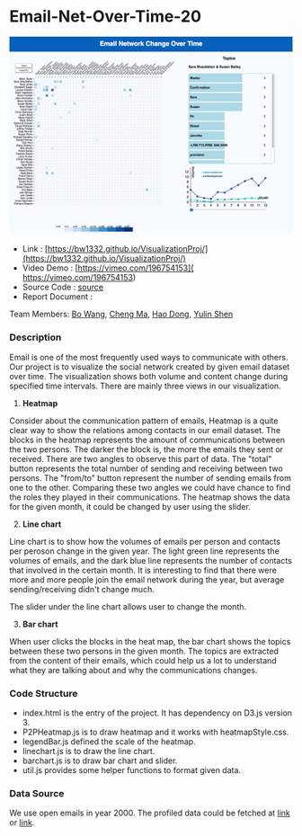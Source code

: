 # Email-Net-Over-Time-20

<img src="sample.png" width = "600">

* Link : [https://bw1332.github.io/VisualizationProj/](https://bw1332.github.io/VisualizationProj/)
* Video Demo : [https://vimeo.com/196754153]( https://vimeo.com/196754153)
* Source Code : [source](https://github.com/NYU-CS6313-Fall16/Email-Net-Over-Time-20/tree/master/source)
* Report Document :

Team Members: [Bo Wang](https://github.com/bw1332), [Cheng Ma](https://github.com/tmxk2012197), [Hao Dong](https://github.com/FEhao), [Yulin Shen](https://github.com/Fancylynn)

### Description
Email is one of the most frequently used ways to communicate with others. Our project is to visualize the social network created by given email dataset over time. The visualization shows both volume and content change during specified time intervals. There are mainly three views in our visualization.

1. **Heatmap**

  Consider about the communication pattern of emails, Heatmap is a quite clear way to show the relations among contacts in our email dataset. The blocks in the heatmap represents the amount of communications between the two persons. The darker the block is, the more the emails they sent or received. There are two angles to observe this part of data. The "total" button represents the total number of sending and receiving between two persons. The "from/to" button represent the number of sending emails from one to the other. Comparing these two angles we could have chance to find the roles they played in their communications. The heatmap shows the data for the given month, it could be changed by user using the slider.

2. **Line chart**

  Line chart is to show how the volumes of emails per person and contacts per peroson change in the given year. The light green line represents the volumes of emails, and the dark blue line represents the number of contacts that involved in the certain month. It is interesting to find that there were more and more people join the email network during the year, but average sending/receiving didn't change much.

  The slider under the line chart allows user to change the month.

3. **Bar chart**

  When user clicks the blocks in the heat map, the bar chart shows the topics between these two persons in the given month. The topics are extracted from the content of their emails, which could help us a lot to understand what they are talking about and why the communications changes.

### Code Structure

  * index.html is the entry of the project. It has dependency on D3.js version 3.
  * P2PHeatmap.js is to draw heatmap and it works with heatmapStyle.css.
  * legendBar.js defined the scale of the heatmap.
  * linechart.js is to draw the line chart.
  * barchart.js is to draw bar chart and slider.
  * util.js provides some helper functions to format given data.

### Data Source

We use open emails in year 2000. The profiled data could be fetched at [link](https://raw.githubusercontent.com/bw1332/VisualizationProj/master/source/fii.json)
or [link](https://rawgit.com/bw1332/VisualizationProj/master/source/fii.json).

